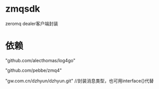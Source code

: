 # zmqsdk
zeromq dealer客户端封装
# 依赖
  
  "github.com/alecthomas/log4go"
  
  "github.com/pebbe/zmq4"
  
  "gw.com.cn/dzhyun/dzhyun.git" //封装消息类型，也可用interface{}代替

